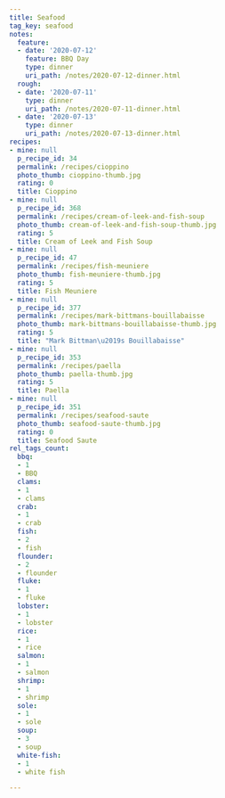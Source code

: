 ```yaml
---
title: Seafood
tag_key: seafood
notes:
  feature:
  - date: '2020-07-12'
    feature: BBQ Day
    type: dinner
    uri_path: /notes/2020-07-12-dinner.html
  rough:
  - date: '2020-07-11'
    type: dinner
    uri_path: /notes/2020-07-11-dinner.html
  - date: '2020-07-13'
    type: dinner
    uri_path: /notes/2020-07-13-dinner.html
recipes:
- mine: null
  p_recipe_id: 34
  permalink: /recipes/cioppino
  photo_thumb: cioppino-thumb.jpg
  rating: 0
  title: Cioppino
- mine: null
  p_recipe_id: 368
  permalink: /recipes/cream-of-leek-and-fish-soup
  photo_thumb: cream-of-leek-and-fish-soup-thumb.jpg
  rating: 5
  title: Cream of Leek and Fish Soup
- mine: null
  p_recipe_id: 47
  permalink: /recipes/fish-meuniere
  photo_thumb: fish-meuniere-thumb.jpg
  rating: 5
  title: Fish Meuniere
- mine: null
  p_recipe_id: 377
  permalink: /recipes/mark-bittmans-bouillabaisse
  photo_thumb: mark-bittmans-bouillabaisse-thumb.jpg
  rating: 5
  title: "Mark Bittman\u2019s Bouillabaisse"
- mine: null
  p_recipe_id: 353
  permalink: /recipes/paella
  photo_thumb: paella-thumb.jpg
  rating: 5
  title: Paella
- mine: null
  p_recipe_id: 351
  permalink: /recipes/seafood-saute
  photo_thumb: seafood-saute-thumb.jpg
  rating: 0
  title: Seafood Saute
rel_tags_count:
  bbq:
  - 1
  - BBQ
  clams:
  - 1
  - clams
  crab:
  - 1
  - crab
  fish:
  - 2
  - fish
  flounder:
  - 2
  - flounder
  fluke:
  - 1
  - fluke
  lobster:
  - 1
  - lobster
  rice:
  - 1
  - rice
  salmon:
  - 1
  - salmon
  shrimp:
  - 1
  - shrimp
  sole:
  - 1
  - sole
  soup:
  - 3
  - soup
  white-fish:
  - 1
  - white fish

---
```

